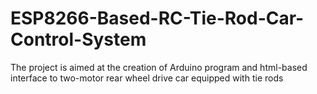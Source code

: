 # ESP8266-Based-RC-Tie-Rod-Car-Control-System
The project is aimed at the creation of Arduino program and html-based interface to two-motor rear wheel drive car equipped with tie rods
